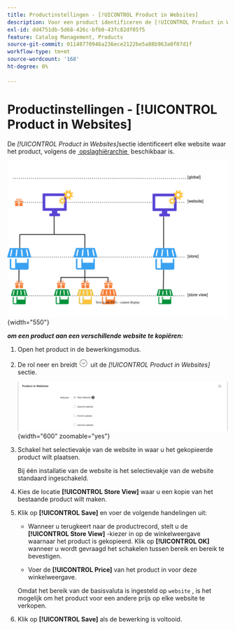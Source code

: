```yaml
---
title: Productinstellingen - [!UICONTROL Product in Websites]
description: Voor een product identificeren de [!UICONTROL Product in Websites] -instellingen elke website waar het product beschikbaar is.
exl-id: dd4751db-5d68-426c-bfb0-43fc82df05f5
feature: Catalog Management, Products
source-git-commit: 01148770946a236ece2122be5a88b963a0f07d1f
workflow-type: tm+mt
source-wordcount: '168'
ht-degree: 0%

---
```


# Productinstellingen - [!UICONTROL Product in Websites]

De _[!UICONTROL Product in Websites]_&#x200B;sectie identificeert elke website waar het product, volgens de [&#x200B; opslaghiërarchie &#x200B;](../stores-purchase/stores.md) beschikbaar is.

![&#x200B; het diagram van het het Webbereik van het Product &#x200B;](./assets/scope-product-website.svg){width="550"}

**_om een product aan een verschillende website te kopiëren:_**

1. Open het product in de bewerkingsmodus.

1. De rol neer en breidt ![&#x200B; selecteur van de Uitbreiding &#x200B;](../assets/icon-display-expand.png) uit de _[!UICONTROL Product in Websites]_&#x200B;sectie.

   ![&#x200B; Product in Websites &#x200B;](./assets/catalog-product-in-websites-multisite-main-french.png){width="600" zoomable="yes"}

1. Schakel het selectievakje van de website in waar u het gekopieerde product wilt plaatsen.

   Bij één installatie van de website is het selectievakje van de website standaard ingeschakeld.

1. Kies de locatie **[!UICONTROL Store View]** waar u een kopie van het bestaande product wilt maken.

1. Klik op **[!UICONTROL Save]** en voer de volgende handelingen uit:

   - Wanneer u terugkeert naar de productrecord, stelt u de **[!UICONTROL Store View]** -kiezer in op de winkelweergave waarnaar het product is gekopieerd. Klik op **[!UICONTROL OK]** wanneer u wordt gevraagd het schakelen tussen bereik en bereik te bevestigen.

   - Voer de **[!UICONTROL Price]** van het product in voor deze winkelweergave.

   Omdat het bereik van de basisvaluta is ingesteld op `website` , is het mogelijk om het product voor een andere prijs op elke website te verkopen.

1. Klik op **[!UICONTROL Save]** als de bewerking is voltooid.
